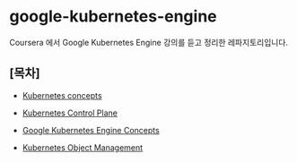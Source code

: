 # google-kubernetes-engine
Coursera 에서 Google Kubernetes Engine 강의를 듣고 정리한 레파지토리입니다. 

## [목차]

- [Kubernetes concepts](documents/k8s_concept.md)

- [Kubernetes Control Plane](documents/k8s_control_plane.md)

- [Google Kubernetes Engine Concepts](documents/google_kubernetes_concepts.md)

- [Kubernetes Object Management](documents/kubernetes_object_management.md)
